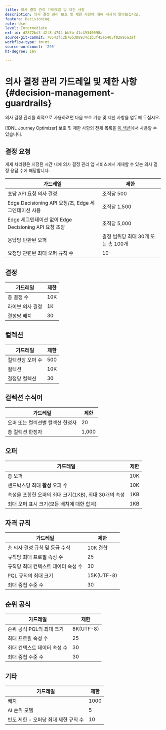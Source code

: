 ```yaml
---
title: 의사 결정 관리 가드레일 및 제한 사항
description: 의사 결정 관리 보호 및 제한 사항에 대해 자세히 알아보십시오.
feature: Decisioning
role: User
level: Intermediate
exl-id: d2872bd3-42f8-4744-bb5b-41c49340098a
source-git-commit: 70543fc2b70b388934c1b3f45e5405f02895a3af
workflow-type: tm+mt
source-wordcount: '295'
ht-degree: 16%

---
```


# 의사 결정 관리 가드레일 및 제한 사항 {#decision-management-guardrails}

의사 결정 관리를 최적으로 사용하려면 다음 보호 기능 및 제한 사항을 염두에 두십시오.

[!DNL Journey Optimizer] 보호 및 제한 사항의 전체 목록을 [이 섹션](../start/guardrails.md)에서 사용할 수 있습니다.

## 결정 요청

게재 처리량은 지정된 시간 내에 의사 결정 관리 앱 서비스에서 게재할 수 있는 의사 결정 응답 수에 해당합니다.

| 가드레일 | 제한 |
| ------- | ------- |
| 초당 API 요청 의사 결정 | 조직당 500 |
| Edge Decisioning API 요청/초, Edge 세그멘테이션 사용 | 조직당 1,500 |
| Edge 세그멘테이션 없이 Edge Decisioning API 요청 초당 | 조직당 5,000 |
| 응답당 반환된 오퍼 | 결정 범위당 최대 30개 또는 총 100개 |
| 요청당 관련된 최대 오퍼 규칙 수 | 10 |

## 결정

| 가드레일 | 제한 |
| ------- | ------- |
| 총 결정 수 | 10K |
| 라이브 의사 결정 | 1K |
| 결정당 배치 | 30 |

## 컬렉션

| 가드레일 | 제한 |
| ------- | ------- |
| 컬렉션당 오퍼 수 | 500 |
| 컬렉션 | 10K |
| 결정당 컬렉션 | 30 |

## 컬렉션 수식어

| 가드레일 | 제한 |
| ------- | ------- |
| 오퍼 또는 컬렉션별 컬렉션 한정자 | 20 |
| 총 컬렉션 한정자 | 1,000 |

## 오퍼

| 가드레일 | 제한 |
| ------- | ------- |
| 총 오퍼 | 10K |
| 샌드박스당 최대 **활성** 오퍼 수 | 10K |
| 속성을 포함한 오퍼의 최대 크기(1KB), 최대 30개의 속성 | 1KB |
| 최대 오퍼 표시 크기(모든 배치에 대한 합계) | 1KB |

## 자격 규칙

| 가드레일 | 제한 |
| ------- | ------- |
| 총 의사 결정 규칙 및 등급 수식 | 10K 결합 |
| 규칙당 최대 프로필 속성 수 | 25 |
| 규칙당 최대 컨텍스트 데이터 속성 수 | 30 |
| PQL 규칙의 최대 크기 | 15K(UTF-8) |
| 최대 중첩 수준 수 | 30 |

## 순위 공식

| 가드레일 | 제한 |
| ------- | ------- |
| 순위 공식 PQL의 최대 크기 | 8K(UTF-8) |
| 최대 프로필 속성 수 | 25 |
| 최대 컨텍스트 데이터 속성 수 | 30 |
| 최대 중첩 수준 수 | 30 |

## 기타

| 가드레일 | 제한 |
| ------- | ------- |
| 배치 | 1000 |
| AI 순위 모델 | 5 |
| 빈도 제한 - 오퍼당 최대 제한 규칙 수 | 10 |
